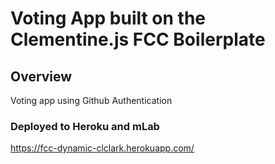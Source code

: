 # Voting App built on the Clementine.js FCC Boilerplate

## Overview

Voting app using Github Authentication

### Deployed to Heroku and mLab

https://fcc-dynamic-clclark.herokuapp.com/
